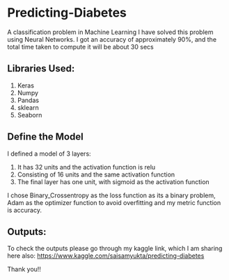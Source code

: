 # Predicting-Diabetes
A classification problem in Machine Learning
I have solved this problem using Neural Networks. I got an accuracy of approximately 90%, and the total time taken to compute it will be about 30 secs

## Libraries Used:
1. Keras
2. Numpy
3. Pandas
4. sklearn
5. Seaborn

## Define the Model
I defined a model of 3 layers:
1. It has 32 units and the activation function is relu
2. Consisting of 16 units and the same activation function
3. The final layer has one unit, with sigmoid as the activation function

I chose Binary_Crossentropy as the loss function as its a binary problem, Adam as the optimizer function to avoid overfitting and my metric function is accuracy.

## Outputs:
To check the outputs please go through my kaggle link, which I am sharing here also: https://www.kaggle.com/saisamyukta/predicting-diabetes

Thank you!!
